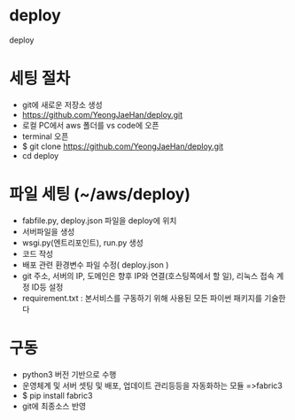 # deploy
deploy

# 세팅 절차
- git에 새로운 저장소 생성
- https://github.com/YeongJaeHan/deploy.git
- 로컬 PC에서 aws 폴더를 vs code에 오픈
- terminal 오픈
- $ git clone https://github.com/YeongJaeHan/deploy.git
- cd deploy

# 파일 세팅 (~/aws/deploy)
- fabfile.py, deploy.json 파일을 deploy에 위치
- 서버파일을 생성
- wsgi.py(엔트리포인트), run.py 생성
- 코드 작성
- 배포 관련 환경변수 파일 수정( deploy.json ) 
- git 주소, 서버의 IP, 도메인은 향후 IP와 연결(호스팅쪽에서 할 일), 리눅스 접속 계정 ID등 설정
- requirement.txt : 본서비스를 구동하기 위해 사용된 모든 파이썬 패키지를 기술한다

# 구동
- python3 버전 기반으로 수행
- 운영체계 및 서버 셋팅 및 배포, 업데이트 관리등등을 자동화하는 모듈 =>fabric3
- $ pip install fabric3
- git에 최종소스 반영